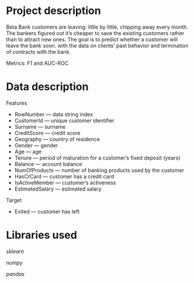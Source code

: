 # Project description
Beta Bank customers are leaving: little by little, chipping away every month. The bankers figured out it’s cheaper to save the existing customers rather than to attract new ones.
The goal is to predict whether a customer will leave the bank soon. with the data on clients’ past behavior and termination of contracts with the bank.

Metrics: F1 and AUC-ROC

# Data description

Features
- RowNumber — data string index
- CustomerId — unique customer identifier
- Surname — surname
- CreditScore — credit score
- Geography — country of residence
- Gender — gender
- Age — age
- Tenure — period of maturation for a customer’s fixed deposit (years)
- Balance — account balance
- NumOfProducts — number of banking products used by the customer
- HasCrCard — customer has a credit card
- IsActiveMember — customer’s activeness
- EstimatedSalary — estimated salary
  
Target
- Exited — сustomer has left

# Libraries used
_sklearn_

_numpy_

_pandas_
